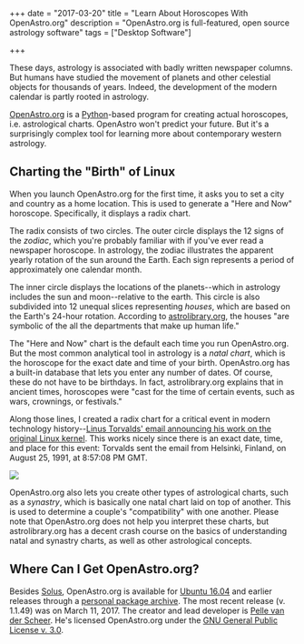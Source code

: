 +++
date = "2017-03-20"
title = "Learn About Horoscopes With OpenAstro.org"
description = "OpenAstro.org is full-featured, open source astrology software"
tags = ["Desktop Software"]

+++

These days, astrology is associated with badly written newspaper columns. But humans have studied the movement of planets and other celestial objects for thousands of years. Indeed, the development of the modern calendar is partly rooted in astrology.

[OpenAstro.org](http://www.openastro.org/?Home) is a [Python](https://www.python.org/)-based program for creating actual horoscopes, i.e. astrological charts. OpenAstro won't predict your future. But it's a surprisingly complex tool for learning more about contemporary western astrology.

## Charting the "Birth" of Linux

When you launch OpenAstro.org for the first time, it asks you to set a city and country as a home location. This is used to generate a "Here and Now" horoscope. Specifically, it displays a radix chart.

The radix consists of two circles. The outer circle displays the 12 signs of the *zodiac*, which you're probably familiar with if you've ever read a newspaper horoscope. In astrology, the zodiac illustrates the apparent yearly rotation of the sun around the Earth. Each sign represents a period of approximately one calendar month.

The inner circle displays the locations of the planets--which in astrology includes the sun and moon--relative to the earth. This circle is also subdivided into 12 unequal slices representing *houses*, which are based on the Earth's 24-hour rotation. According to [astrolibrary.org](https://astrolibrary.org/houses/),  the houses "are symbolic of the all the departments that make up human life."

The "Here and Now" chart is the default each time you run OpenAstro.org. But the most common analytical tool in astrology is a *natal chart*, which is the horoscope for the exact date and time of your birth. OpenAstro.org has a built-in database that lets you enter any number of dates. Of course, these do not have to be birthdays. In fact, astrolibrary.org explains that in ancient times, horoscopes were "cast for the time of certain events, such as wars, crownings, or festivals."

Along those lines, I created a radix chart for a critical event in modern technology history--[Linus Torvalds' email announcing his work on the original Linux kernel](https://groups.google.com/forum/#!msg/comp.os.minix/dlNtH7RRrGA/SwRavCzVE7gJ). This works nicely since there is an exact date, time, and place for this event: Torvalds sent the email from Helsinki, Finland, on August 25, 1991, at 8:57:08 PM GMT. 

![](/images/2017-03-20-openastro.png)

OpenAstro.org also lets you create other types of astrological charts, such as a *synastry*, which is basically one natal chart laid on top of another. This is used to determine a couple's "compatibility" with one another. Please note that OpenAstro.org does not help you interpret these charts, but astrolibrary.org has a decent crash course on the basics of understanding natal and synastry charts, as well as other astrological concepts.

## Where Can I Get OpenAstro.org?

Besides [Solus](https://git.solus-project.com/packages/openastro/commit/?id=300e59f55e12d6f99d8d4a8a08d62c84017e6cc7), OpenAstro.org is available for [Ubuntu 16.04](http://releases.ubuntu.com/16.04/) and earlier releases through a [personal package archive](http://openastro.org/?Ubuntu_Repository). The most recent release (v. 1.1.49) was on March 11, 2017. The creator and lead developer is [Pelle van der Scheer](https://launchpad.net/~pellesimon). He's licensed OpenAstro.org under the [GNU General Public License v. 3.0](https://www.gnu.org/licenses/gpl-3.0.en.html).